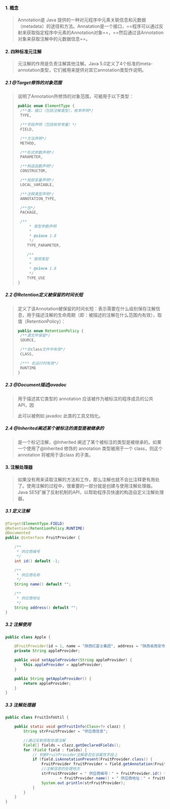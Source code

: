 #### 1. 概念

> Annotation是 Java 提供的一种对元程序中元素关联信息和元数据（metadata）的途径和方法。Annatation是一个接口，==程序可以通过反射来获取指定程序中元素的Annotation对象==，==然后通过该Annotation对象来获取注解中的元数据信息==。

#### 2. 四种标准元注解

> 元注解的作用是负责注解其他注解。Java 5.0定义了4个标准的meta-annotation类型，它们被用来提供对其它annotation类型作说明。

##### 2.1 @Target修饰的对象范围

> 说明了Annotation所修饰的对象范围，可被用于以下类型：
>
> ```java
> public enum ElementType {
>  /**类，接口（包括注解类型），枚举声明*/
>  TYPE,
> 
>  /**字段声明（包括枚举常量）*/
>  FIELD,
> 
>  /**方法声明*/
>  METHOD,
> 
>  /**形式参数声明*/
>  PARAMETER,
> 
>  /**构造函数声明*/
>  CONSTRUCTOR,
> 
>  /**局部变量声明*/
>  LOCAL_VARIABLE,
> 
>  /**注释类型声明*/
>  ANNOTATION_TYPE,
> 
>  /**包*/
>  PACKAGE,
> 
>  /**
>      * 类型参数声明
>      *
>      * @since 1.8
>      */
>     TYPE_PARAMETER,
> 
>     /**
>      * 使用类型
>      *
>      * @since 1.8
>      */
>     TYPE_USE
> }
> ```
>
> 

##### 2.2 @Retention定义被保留的时间长短

> 定义了该Annotation被保留的时间长短：表示需要在什么级别保存注解信息，用于描述注解的生命周期（即：被描述的注解在什么范围内有效），取值（RetentionPolicy）：
>
> ```java
> public enum RetentionPolicy {
>  /**源文件保留*/
>  SOURCE,
> 
>  /**在class文件中有效*/
>  CLASS,
> 
>  /*** 在运行时有效*/
>  RUNTIME
> }
> ```

##### 2.3 @Document描述javadoc

>  用于描述其它类型的 annotation 应该被作为被标注的程序成员的公共 API，因
>
>  此可以被例如 javadoc 此类的工具文档化。

##### 2.4 @Inherited阐述某个被标注的类型是被继承的

> 是一个标记注解，@Inherited 阐述了某个被标注的类型是被继承的。如果一个使用了@Inherited 修饰的 annotation 类型被用于一个 class，则这个 annotation 将被用于该class 的子类。

#### 3. 注解处理器

> 如果没有用来读取注解的方法和工作，那么注解也就不会比注释更有用处了。使用注解的过程中，很重要的一部分就是创建与使用注解处理器。Java SE5扩展了反射机制的API，以帮助程序员快速的构造自定义注解处理器。

##### 3.1 定义注解

```java
@Target(ElementType.FIELD)
@Retention(RetentionPolicy.RUNTIME)
@Documented
public @interface FruitProvider {

    /**
     * 供应商编号
     */
    int id() default -1;

    /**
     * 供应商名称
     */
    String name() default "";

    /**
     * 供应商地址
     */
    String address() default "";
}
```

##### 3.2 注解使用

```java
public class Apple {

    @FruitProvider(id = 1, name = "陕西红富士集团", address = "陕西省西安市延安路")
    private String appleProvider;

    public void setAppleProvider(String appleProvider) {
        this.appleProvider = appleProvider;
    }

    public String getAppleProvider() {
        return appleProvider;
    }
}
```

##### 3.3 注解处理器

```java
public class FruitInfoUtil {

    public static void getFruitInfo(Class<?> clazz) {
        String strFruitProvider = "供应商信息";

        //通过反射获取处理注解
        Field[] fields = clazz.getDeclaredFields();
        for (Field field : fields) {
            // 判断FruitProvider注解是否在该属性字段上
            if (field.isAnnotationPresent(FruitProvider.class)) {
                FruitProvider fruitProvider = field.getAnnotation(FruitProvider.class);
                //注解信息的处理地方
                strFruitProvider = " 供应商编号：" + fruitProvider.id() + " 供应商名称："
                        + fruitProvider.name() + " 供应商地址：" + fruitProvider.address();
                System.out.println(strFruitProvider);
            }
        }
    }
}
```
